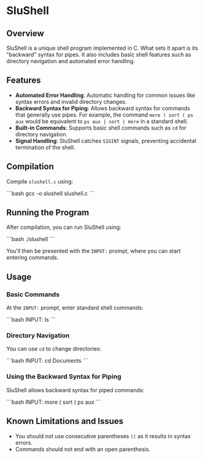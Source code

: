# SluShell 

## Overview

SluShell is a unique shell program implemented in C. What sets it apart is its "backward" syntax for pipes. It also includes basic shell features such as directory navigation and automated error handling.

## Features

- **Automated Error Handling**: Automatic handling for common issues like syntax errors and invalid directory changes.
- **Backward Syntax for Piping**: Allows backward syntax for commands that generally use pipes. For example, the command `more ( sort ( ps aux` would be equivalent to `ps aux | sort | more` in a standard shell.
- **Built-in Commands**: Supports basic shell commands such as `cd` for directory navigation.
- **Signal Handling**: SluShell catches `SIGINT` signals, preventing accidental termination of the shell.

## Compilation

Compile `slushell.c` using:

\`\`\`bash
gcc -o slushell slushell.c
\`\`\`

## Running the Program

After compilation, you can run SluShell using:

\`\`\`bash
./slushell
\`\`\`

You'll then be presented with the `INPUT:` prompt, where you can start entering commands.

## Usage

### Basic Commands

At the `INPUT:` prompt, enter standard shell commands:

\`\`\`bash
INPUT: ls
\`\`\`

### Directory Navigation

You can use `cd` to change directories:

\`\`\`bash
INPUT: cd Documents
\`\`\`

### Using the Backward Syntax for Piping

SluShell allows backward syntax for piped commands:

\`\`\`bash
INPUT: more ( sort ( ps aux
\`\`\`

## Known Limitations and Issues

- You should not use consecutive parentheses `((` as it results in syntax errors.
- Commands should not end with an open parenthesis.
